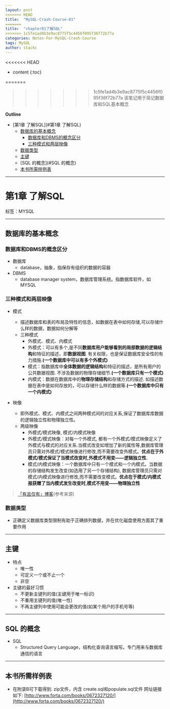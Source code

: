 ```yaml
---
layout: post
<<<<<<< HEAD
title:  "MySQL-Crash-Course-01"
=======
title:  "chapter01了解SQL"
>>>>>>> 1c5fe1ad4b3e9ac8775f5c4456f095f36f72b77a
categories: Notes-For-MySQL-Crash-Course
tags: MySQL
author: stackc
---
```


<<<<<<< HEAD
* content
{:toc}

=======
>>>>>>> 1c5fe1ad4b3e9ac8775f5c4456f095f36f72b77a
>该笔记用于简记数据库和SQL基本概念




**Outline**

- [第1章 了解SQL](#第1章 了解SQL)
	- [数据库的基本概念](#数据库的基本概念)
		- [数据库和DBMS的概念区分](#数据库和DBMS的概念区分)
		- [三种模式和两层映像](#三种模式和两层映像)
	- [数据类型](#数据类型)
	- [主键](#主键)
	- [SQL 的概念](#SQL 的概念)
	- [本书所需样例表](#本书所需样例表)



---

# 第1章 了解SQL

标签：MYSQL

---

## 数据库的基本概念

### 数据库和DBMS的概念区分

- 数据库
	- database，抽象，指保存有组织的数据的容器
- DBMS
	- database manager system，数据库管理系统。指数据库软件，如MYSQL

### 三种模式和两层映像

- 模式
	- 描述数据库和表的布局及特性的信息，如数据在表中如何存储,可以存储什么样的数据，数据如何分解等
    - 三种模式
	    - 外模式、模式、内模式
        - 外模式：可以有多个,是不同**数据库用户能够看到的局部数据的逻辑结构**和特征的描述，即**数据视图**. 有关权限，也是保证数据库安全性的有力措施.**(一个数据库中可以有多个外模式)**
        - 模式：指数据库中**全体数据的逻辑结构**和特征的描述，是所有用户的公共数据视图. 不涉及数据的物理存储细节.**(一个数据库只有一个模式)**
        - 内模式：数据在数据库中的**物理存储结构**和存储方式的描述. 如描述数据在表中是如何存放的，可以存储什么样的数据等.**(一个数据库中只有一个内模式)**
        
- 映像
	- 即外模式、模式、内模式之间两种模式间的对应关系,保证了数据库库数据的逻辑独立性和物理独立性。
    - 两级映像
	    - 外模式/模式映像, 模式/内模式映像
        - 外模式/模式映像：对每一个外模式, 都有一个外模式/模式映像定义了外模式与模式的对应关系.当模式改变如增加了新的属性等,数据库管理员只需对外模式/模式映像进行修改,而不需要改变外模式。**优点在于外模式/模式保证了当模式改变时,外模式不用变——逻辑独立性.**
        - 模式/内模式映像：一个数据库中只有一个模式和一个内模式。当数据的存储结构发生改变(如选用了另一个存储结构), 数据库管理员只需对模式/内模式映像进行修改,而不需要改变模式。**优点在于模式/内模式报获赠了当内模式发生改变时,模式不用变——物理独立性**

>[「有且仅有」博客](https://blog.csdn.net/u010297957/article/details/50846279)(参考来源)

### 数据类型

- 正确定义数据库类型限制有助于正确排列数据，并在优化磁盘使用方面其了重要作用

---

## 主键

- 特点
    - 唯一性
    - 可定义一个或不止一个
    - 非空
- 主键的最好习惯
    - 不更新主键列的值(主键用于唯一标识)
    - 不重用主键列的值(唯一性)
    - 不再主键列中使用可能会更改的值(如某个用户的手机号等) 

---

## SQL 的概念

- SQL
	- Structured Query Language，结构化查询语言缩写。专门用来与数据库通信的语言

---

## 本书所需样例表

- 在附录B可下载得到. zip文件，内含 create.sql和populate.sql文件
网址链接如下: [http://www.forta.com/books/0672327120/](http://www.forta.com/books/0672327120/)

 
